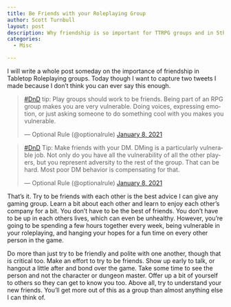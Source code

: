 ```yaml
---
title: Be Friends with your Roleplaying Group
author: Scott Turnbull
layout: post
description: Why friendship is so important for TTRPG groups and in 5th edition games.
categories:
  - Misc

---
```

I will write a whole post someday on the importance of friendship in Tabletop Roleplaying groups. Today though I want to capture two tweets I made because I don&#8217;t think you can ever say this enough. 

<div class="row row-cols-auto">

<div class="col">
<blockquote class="twitter-tweet"><p lang="en" dir="ltr"><a href="https://twitter.com/hashtag/DnD?src=hash&amp;ref_src=twsrc%5Etfw">#DnD</a> tip: Play groups should work to be friends. Being part of an RPG group makes you are very vulnerable. Doing voices, expressing emotion, or just asking someone to do something cool with you makes you vulnerable.</p>&mdash; Optional Rule (@optionalrule) <a href="https://twitter.com/optionalrule/status/1347642826612473859?ref_src=twsrc%5Etfw">January 8, 2021</a></blockquote> <script async src="https://platform.twitter.com/widgets.js" charset="utf-8"></script>
</div>

<div class="col">
<blockquote class="twitter-tweet"><p lang="en" dir="ltr"><a href="https://twitter.com/hashtag/DnD?src=hash&amp;ref_src=twsrc%5Etfw">#DnD</a> Tip: Make friends with your DM. DMing is a particularly vulnerable job. Not only do you have all the vulnerability of all the other players, but you represent adversity to the rest of the group. That can be hard. Most poor DM behavior is compensating for that.</p>&mdash; Optional Rule (@optionalrule) <a href="https://twitter.com/optionalrule/status/1347643094943019010?ref_src=twsrc%5Etfw">January 8, 2021</a></blockquote> <script async src="https://platform.twitter.com/widgets.js" charset="utf-8"></script>
</div>

</div>

That&#8217;s it. Try to be friends with each other is the best advice I can give any gaming group. Learn a bit about each other and learn to enjoy each other&#8217;s company for a bit. You don&#8217;t have to be the best of friends. You don&#8217;t have to be up in each others lives, which can even be unhealthy. However, you&#8217;re going to be spending a few hours together every week, being vulnerable in your roleplaying, and hanging your hopes for a fun time on every other person in the game. 

Do more than just try to be friendly and polite with one another, though that is critical too. Make an effort to try to be friends. Show up early to talk, or hangout a little after and bond over the game. Take some time to see the person and not the character or dungeon master. Offer up a bit of yourself to others so they can get to know you too. Above all, try to understand your new friends. You&#8217;ll get more out of this as a group than almost anything else I can think of.